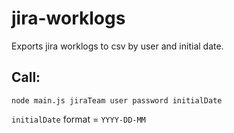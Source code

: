 jira-worklogs
=============

Exports jira worklogs to csv by user and initial date.

Call:
-----------
`node main.js jiraTeam user password initialDate`

`initialDate` format = `YYYY-DD-MM`

